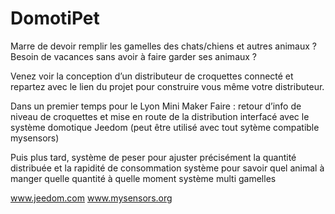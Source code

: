 # DomotiPet
Marre de devoir remplir les gamelles des chats/chiens et autres animaux ?
Besoin de vacances sans avoir à faire garder ses animaux ?

Venez voir la conception d’un distributeur de croquettes connecté 
et repartez avec le lien du projet pour construire vous même votre distributeur.

Dans un premier temps pour le Lyon Mini Maker Faire :
retour d’info de niveau de croquettes et mise en route de la distribution interfacé avec le système domotique Jeedom (peut être utilisé avec tout sytème compatible ‪‎mysensors‬)

Puis plus tard, 
système de peser pour ajuster précisément la quantité distribuée et la rapidité de consommation
système pour savoir quel animal à manger quelle quantité à quelle moment
système multi gamelles


www.jeedom.com
www.mysensors.org
